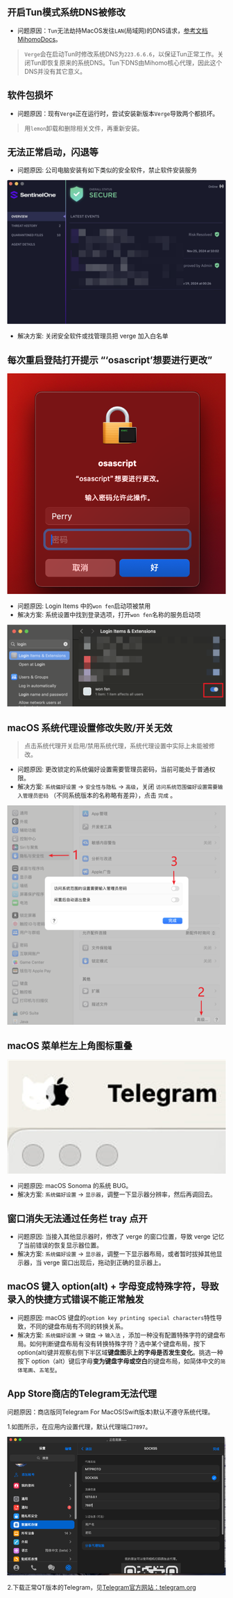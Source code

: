 ## 开启Tun模式系统DNS被修改

- 问题原因：`Tun`无法劫持MacOS发往`LAN`(局域网)的DNS请求，[参考文档MihomoDocs](https://wiki.metacubex.one/config/inbound/tun/#dns-hijack)。

> `Verge`会在启动Tun时修改系统DNS为`223.6.6.6`，以保证Tun正常工作。关闭Tun即恢复原来的系统DNS。Tun下DNS由Mihomo核心代理，因此这个DNS并没有其它意义。

## 软件包损坏

- 问题原因：现有`Verge`正在运行时，尝试安装新版本`Verge`导致两个都损坏。

> 用`lemon`卸载和删除相关文件，再重新安装。

## 无法正常启动，闪退等

- 问题原因: 公司电脑安装有如下类似的安全软件，禁止软件安装服务

![Mac安全软件禁止安装verge服务](../assets/faq/macos/mac_safety_app.png)

- 解决方案: 关闭安全软件或找管理员把 verge 加入白名单

## 每次重启登陆打开提示 “‘osascript’想要进行更改”

![‘osascript’想要进行更改](../assets/faq/macos/mac_osascript.png)

- 问题原因: Login Items 中的`won fen`启动项被禁用
- 解决方案: 系统设置中找到登录选项，打开`won fen`名称的服务启动项

![打开Login Items中的`won fen`名称的服务启动项](../assets/faq/macos/mac_login_item.png)

## macOS 系统代理设置修改失败/开关无效

> 点击系统代理开关启用/禁用系统代理，系统代理设置中实际上未能被修改。

- 问题原因: 更改锁定的系统偏好设置需要管理员密码，当前可能处于普通权限。
- 解决方案: `系统偏好设置` -> `安全性与隐私` -> `高级`，关闭 `访问系统范围偏好设置需要输入管理员密码` （不同系统版本的名称略有差异），点击 `完成` 。

![访问系统范围偏好设置需要输入管理员密码](../assets/faq/macos/mac_ignore_password.png)

## macOS 菜单栏左上角图标重叠

![菜单栏左上角图标重叠](../assets/faq/macos/mac_icon_duplicated.png)

- 问题原因: macOS Sonoma 的系统 BUG。
- 解决方案: `系统偏好设置` -> `显示器`，调整一下显示器分辨率，然后再调回去。

## 窗口消失无法通过任务栏 tray 点开

- 问题原因: 当接入其他显示器时，修改了 verge 的窗口位置，导致 verge 记忆了当前错误的恢复显示器位置。
- 解决方案: `系统偏好设置` -> `显示器`，调整一下显示器布局，或者暂时拔掉其他显示器，当 verge 窗口出现后，拖动到正确的显示器上。

## macOS 键入 option(alt) + 字母变成特殊字符，导致录入的快捷方式错误不能正常触发

- 问题原因: macOS 键盘的`option key printing special characters`特性导致，不同的键盘布局有不同的转换关系。
- 解决方案: `系统偏好设置` -> `键盘` -> `输入法` ，添加一种没有配置特殊字符的键盘布局。如何判断键盘布局有没有转换特殊字符？选中某个键盘布局，按下 option(alt)键并观察右侧下半区域**键盘图示上的字母是否发生变化**。挑选一种按下 option（alt）键后字母**变为键盘字母或空白**的键盘布局，如简体中文的`简体笔画`、`五笔型`。

## App Store商店的Telegram无法代理

问题原因：商店版同Telegram For MacOS(Swift版本)默认不遵守系统代理。

1.如图所示，在应用内设置代理，默认代理端口`7897`。
  
![Telegram无法代理](../assets/faq/macos/mac_tg.png)

2.下载正常QT版本的Telegram，见[Telegram官方网站：telegram.org](https://telegram.org/moderation)